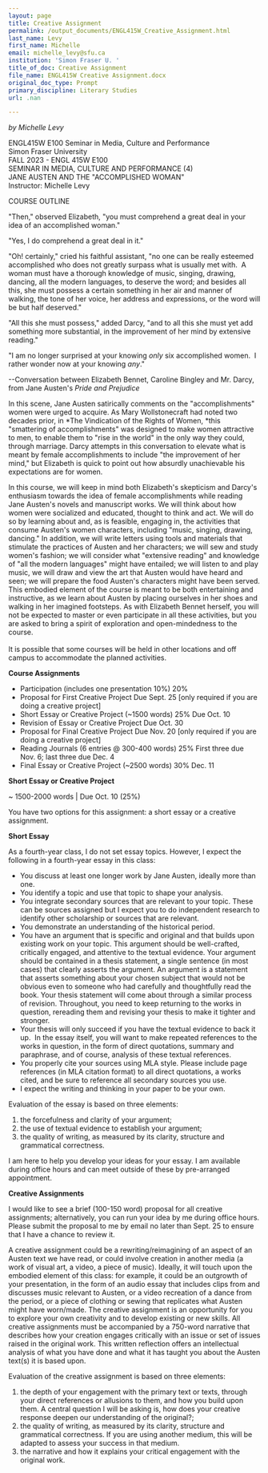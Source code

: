 ```yaml
---
layout: page
title: Creative Assignment
permalink: /output_documents/ENGL415W_Creative_Assignment.html
last_name: Levy
first_name: Michelle
email: michelle_levy@sfu.ca
institution: 'Simon Fraser U. '
title_of_doc: Creative Assignment
file_name: ENGL415W Creative Assignment.docx
original_doc_type: Prompt
primary_discipline: Literary Studies
url: .nan

---
```


*by Michelle Levy* 

ENGL415W E100 Seminar in Media, Culture and Performance   
Simon Fraser University   
FALL 2023 - ENGL 415W E100    
SEMINAR IN MEDIA, CULTURE AND PERFORMANCE (4)    
JANE AUSTEN AND THE "ACCOMPLISHED WOMAN"    
Instructor: Michelle Levy

COURSE OUTLINE

"Then," observed Elizabeth, "you must comprehend a great deal in your
idea of an accomplished woman."

"Yes, I do comprehend a great deal in it."

"Oh! certainly," cried his faithful assistant, "no one can be really
esteemed accomplished who does not greatly surpass what is usually met
with.  A woman must have a thorough knowledge of music, singing,
drawing, dancing, all the modern languages, to deserve the word; and
besides all this, she must possess a certain something in her air and
manner of walking, the tone of her voice, her address and expressions,
or the word will be but half deserved."

"All this she must possess," added Darcy, "and to all this she must yet
add something more substantial, in the improvement of her mind by
extensive reading."

"I am no longer surprised at your knowing *only* six accomplished
women.  I rather wonder now at your knowing *any*."

\--Conversation between Elizabeth Bennet, Caroline Bingley and Mr.
Darcy, from Jane Austen's *Pride and Prejudice*

In this scene, Jane Austen satirically comments on the "accomplishments"
women were urged to acquire. As Mary Wollstonecraft had noted two
decades prior, in *The Vindication of the Rights of Women, *this
"smattering of accomplishments" was designed to make women attractive to
men, to enable them to "rise in the world" in the only way they could,
through marriage. Darcy attempts in this conversation to elevate what is
meant by female accomplishments to include "the improvement of her
mind," but Elizabeth is quick to point out how absurdly unachievable his
expectations are for women.

In this course, we will keep in mind both Elizabeth's skepticism and
Darcy's enthusiasm towards the idea of female accomplishments while
reading Jane Austen's novels and manuscript works. We will think about
how women were socialized and educated, thought to think and act. We
will do so by learning about and, as is feasible, engaging in, the
activities that consume Austen's women characters, including "music,
singing, drawing, dancing." In addition, we will write letters using
tools and materials that stimulate the practices of Austen and her
characters; we will sew and study women's fashion; we will consider what
"extensive reading" and knowledge of "all the modern languages" might
have entailed; we will listen to and play music, we will draw and view
the art that Austen would have heard and seen; we will prepare the food
Austen's characters might have been served. This embodied element of the
course is meant to be both entertaining and instructive, as we learn
about Austen by placing ourselves in her shoes and walking in her
imagined footsteps. As with Elizabeth Bennet herself, you will not be
expected to master or even participate in all these activities, but you
are asked to bring a spirit of exploration and open-mindedness to the
course.\
\
It is possible that some courses will be held in other locations and off
campus to accommodate the planned activities.

**Course Assignments**

* Participation (includes one presentation 10%) 20%
* Proposal for First Creative Project Due Sept. 25 \[only required if you are doing a creative project\]
* Short Essay or Creative Project (\~1500 words) 25% Due Oct. 10
* Revision of Essay or Creative Project Due Oct. 30
* Proposal for Final Creative Project Due Nov. 20 \[only required if you are doing a creative project\]
* Reading Journals (6 entries @ 300-400 words) 25% First three due Nov. 6; last three due Dec. 4
* Final Essay or Creative Project (\~2500 words) 30% Dec. 11

**Short Essay or Creative Project**

\~ 1500-2000 words \| Due Oct. 10 (25%) 

You have two options for this assignment: a short essay or a creative
assignment.

**Short Essay**

As a fourth-year class, I do not set essay topics. However, I expect the
following in a fourth-year essay in this class:

- You discuss at least one longer work by Jane Austen, ideally more than
  one.
- You identify a topic and use that topic to shape your analysis.
- You integrate secondary sources that are relevant to your topic. These
  can be sources assigned but I expect you to do independent research to
  identify other scholarship or sources that are relevant.
- You demonstrate an understanding of the historical period.
- You have an argument that is specific and original and that builds
  upon existing work on your topic. This argument should be
  well-crafted, critically engaged, and attentive to the textual
  evidence. Your argument should be contained in a thesis statement, a
  single sentence (in most cases) that clearly asserts the argument. An
  argument is a statement that asserts something about your chosen
  subject that would not be obvious even to someone who had carefully
  and thoughtfully read the book. Your thesis statement will come about
  through a similar process of revision. Throughout, you need to keep
  returning to the works in question, rereading them and revising your
  thesis to make it tighter and stronger.
- Your thesis will only succeed if you have the textual evidence to back
  it up.  In the essay itself, you will want to make repeated references
  to the works in question, in the form of direct quotations, summary
  and paraphrase, and of course, analysis of these textual references.
- You properly cite your sources using MLA style. Please include page
  references (in MLA citation format) to all direct quotations, a works
  cited, and be sure to reference all secondary sources you use.
- I expect the writing and thinking in your paper to be your own.

Evaluation of the essay is based on three elements:

1. the forcefulness and clarity of your argument;
2. the use of textual evidence to establish your argument;
3. the quality of writing, as measured by its clarity, structure and
grammatical correctness. 

I am here to help you develop your ideas for your essay. I am available
during office hours and can meet outside of these by pre-arranged
appointment.

**Creative Assignments**

I would like to see a brief (100-150 word) proposal for all creative
assignments; alternatively, you can run your idea by me during office
hours. Please submit the proposal to me by email no later than Sept. 25
to ensure that I have a chance to review it.

A creative assignment could be a rewriting/reimagining of an aspect of
an Austen text we have read, or could involve creation in another media
(a work of visual art, a video, a piece of music). Ideally, it will
touch upon the embodied element of this class: for example, it could be
an outgrowth of your presentation, in the form of an audio essay that
includes clips from and discusses music relevant to Austen, or a video
recreation of a dance from the period, or a piece of clothing or sewing
that replicates what Austen might have worn/made. The creative
assignment is an opportunity for you to explore your own creativity and
to develop existing or new skills. All creative assignments must be
accompanied by a 750-word narrative that describes how your creation
engages critically with an issue or set of issues raised in the original
work. This written reflection offers an intellectual analysis of what
you have done and what it has taught you about the Austen text(s) it is
based upon.

Evaluation of the creative assignment is based on three elements:

1. the depth of your engagement with the primary text or texts,
through your direct references or allusions to them, and how you build
upon them. A central question I will be asking is, how does your
creative response deepen our understanding of the original?;
2. the quality of writing, as measured by its clarity, structure and
grammatical correctness. If you are using another medium, this will be
adapted to assess your success in that medium.
3. the narrative and how it explains your critical engagement with
the original work.
